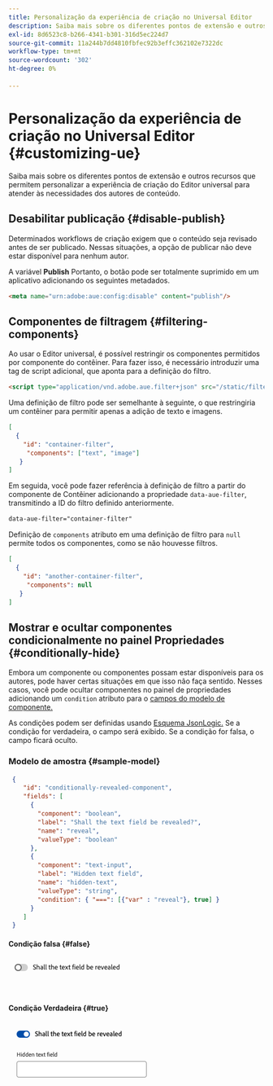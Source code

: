 ```yaml
---
title: Personalização da experiência de criação no Universal Editor
description: Saiba mais sobre os diferentes pontos de extensão e outros recursos que permitem personalizar a interface do usuário do Editor universal para atender às necessidades dos autores de conteúdo.
exl-id: 8d6523c8-b266-4341-b301-316d5ec224d7
source-git-commit: 11a244b7dd4810fbfec92b3effc362102e7322dc
workflow-type: tm+mt
source-wordcount: '302'
ht-degree: 0%

---
```



# Personalização da experiência de criação no Universal Editor {#customizing-ue}

Saiba mais sobre os diferentes pontos de extensão e outros recursos que permitem personalizar a experiência de criação do Editor universal para atender às necessidades dos autores de conteúdo.

## Desabilitar publicação {#disable-publish}

Determinados workflows de criação exigem que o conteúdo seja revisado antes de ser publicado. Nessas situações, a opção de publicar não deve estar disponível para nenhum autor.

A variável **Publish** Portanto, o botão pode ser totalmente suprimido em um aplicativo adicionando os seguintes metadados.

```html
<meta name="urn:adobe:aue:config:disable" content="publish"/>
```

## Componentes de filtragem {#filtering-components}

Ao usar o Editor universal, é possível restringir os componentes permitidos por componente do contêiner. Para fazer isso, é necessário introduzir uma tag de script adicional, que aponta para a definição do filtro.

```html
<script type="application/vnd.adobe.aue.filter+json" src="/static/filter-definition.json"></script>
```

Uma definição de filtro pode ser semelhante à seguinte, o que restringiria um contêiner para permitir apenas a adição de texto e imagens.

```json
[
  {
    "id": "container-filter",
     "components": ["text", "image"]
   }
]
```

Em seguida, você pode fazer referência à definição de filtro a partir do componente de Contêiner adicionando a propriedade `data-aue-filter`, transmitindo a ID do filtro definido anteriormente.

```html
data-aue-filter="container-filter"
```

Definição de `components` atributo em uma definição de filtro para `null` permite todos os componentes, como se não houvesse filtros.

```json
[
  {
    "id": "another-container-filter",
     "components": null
   }
]
```

## Mostrar e ocultar componentes condicionalmente no painel Propriedades {#conditionally-hide}

Embora um componente ou componentes possam estar disponíveis para os autores, pode haver certas situações em que isso não faça sentido. Nesses casos, você pode ocultar componentes no painel de propriedades adicionando um `condition` atributo para o [campos do modelo de componente.](/help/implementing/universal-editor/field-types.md#fields)

As condições podem ser definidas usando [Esquema JsonLogic.](https://jsonlogic.com/) Se a condição for verdadeira, o campo será exibido. Se a condição for falsa, o campo ficará oculto.

### Modelo de amostra {#sample-model}

```json
 {
    "id": "conditionally-revealed-component",
    "fields": [
      {
        "component": "boolean",
        "label": "Shall the text field be revealed?",
        "name": "reveal",
        "valueType": "boolean"
      },
      {
        "component": "text-input",
        "label": "Hidden text field",
        "name": "hidden-text",
        "valueType": "string",
        "condition": { "===": [{"var" : "reveal"}, true] }
      }
    ]
 }
```

#### Condição falsa {#false}

![Campo de texto oculto](assets/hidden.png)

#### Condição Verdadeira {#true}

![Campo de texto exibido](assets/shown.png)


